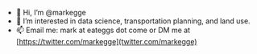 - 👋 Hi, I’m @markegge
- 👀 I’m interested in data science, transportation planning, and land use.
- 📫 Email me: mark at eateggs dot come or DM me at [https://twitter.com/markegge](twitter.com/markegge)

<!---
markegge/markegge is a ✨ special ✨ repository because its `README.md` (this file) appears on your GitHub profile.
You can click the Preview link to take a look at your changes.
--->
